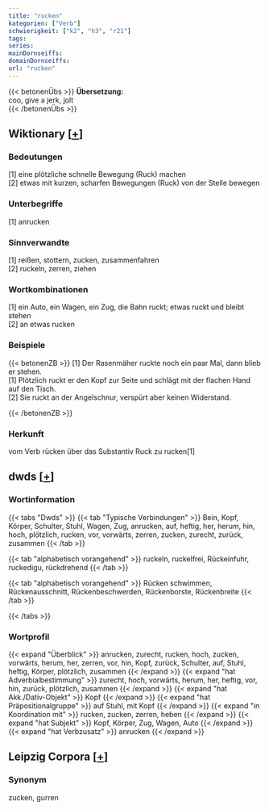 ```yaml
---
title: "rucken"
kategorien: ["Verb"]
schwierigkeit: ["k2", "h3", "r21"]
tags:
series:
mainDornseiffs:
domainDornseiffs:
url: "rucken"
---
```


{{< betonenÜbs >}}
**Übersetzung:**  
coo, give a jerk, jolt  
{{< /betonenÜbs >}}

## Wiktionary [[+](https://de.wiktionary.org/wiki/rucken)]

### Bedeutungen
[1] eine plötzliche schnelle Bewegung (Ruck) machen  
[2] etwas mit kurzen, scharfen Bewegungen (Ruck) von der Stelle bewegen  

### Unterbegriffe
[1] anrucken  

### Sinnverwandte
[1] reißen, stottern, zucken, zusammenfahren  
[2] ruckeln, zerren, ziehen  

### Wortkombinationen
[1] ein Auto, ein Wagen, ein Zug, die Bahn ruckt; etwas ruckt und bleibt stehen  
[2] an etwas rucken  

### Beispiele
{{< betonenZB >}}
[1] Der Rasenmäher ruckte noch ein paar Mal, dann blieb er stehen.  
[1] Plötzlich ruckt er den Kopf zur Seite und schlägt mit der flachen Hand auf den Tisch.  
[2] Sie ruckt an der Angelschnur, verspürt aber keinen Widerstand.  

{{< /betonenZB >}}
### Herkunft
vom Verb rücken über das Substantiv Ruck zu rucken[1]  



## dwds [[+](https://www.dwds.de/wb/rucken)]

### Wortinformation
{{< tabs "Dwds" >}}
{{< tab "Typische Verbindungen" >}}
Bein, Kopf, Körper, Schulter, Stuhl, Wagen, Zug, anrucken, auf, heftig, her, herum, hin, hoch, plötzlich, rucken, vor, vorwärts, zerren, zucken, zurecht, zurück, zusammen
{{< /tab >}}

{{< tab "alphabetisch vorangehend" >}}
ruckeln, ruckelfrei, Rückeinfuhr, ruckedigu, rückdrehend
{{< /tab >}}

{{< tab "alphabetisch vorangehend" >}}
Rücken schwimmen, Rückenausschnitt, Rückenbeschwerden, Rückenborste, Rückenbreite
{{< /tab >}}

{{< /tabs >}}

### Wortprofil
{{< expand "Überblick" >}} anrucken, zurecht, rucken, hoch, zucken, vorwärts, herum, her, zerren, vor, hin, Kopf, zurück, Schulter, auf, Stuhl, heftig, Körper, plötzlich, zusammen {{< /expand >}}
{{< expand "hat Adverbialbestimmung" >}} zurecht, hoch, vorwärts, herum, her, heftig, vor, hin, zurück, plötzlich, zusammen {{< /expand >}}
{{< expand "hat Akk./Dativ-Objekt" >}} Kopf {{< /expand >}}
{{< expand "hat Präpositionalgruppe" >}} auf Stuhl, mit Kopf {{< /expand >}}
{{< expand "in Koordination mit" >}} rucken, zucken, zerren, heben {{< /expand >}}
{{< expand "hat Subjekt" >}} Kopf, Körper, Zug, Wagen, Auto {{< /expand >}}
{{< expand "hat Verbzusatz" >}} anrucken {{< /expand >}}

## Leipzig Corpora [[+](https://corpora.uni-leipzig.de/en/res?word=rucken&corpusId=deu_newscrawl-public_2018)]


### Synonym
zucken, gurren

